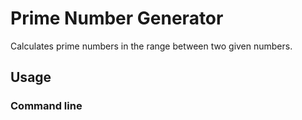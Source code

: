 # Prime Number Generator
Calculates prime numbers in the range between two given numbers.

## Usage

### Command line
>
